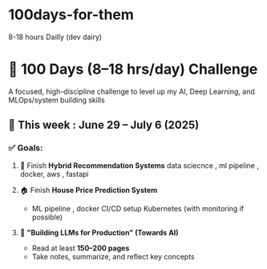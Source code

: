 # 100days-for-them
8-18 hours Dailly  (dev dairy) 

# 🚀 100 Days (8–18 hrs/day) Challenge

A focused, high-discipline challenge to level up my AI,  Deep Learning,  and MLOps/system building skills 


## 📅 This week : June 29 – July 6 (2025) 

### ✅ Goals:

1. 🔗 Finish  **Hybrid Recommendation Systems**
   data sciecnce , ml pipeline , docker, aws , fastapi

2. 🏠 Finish  **House Price Prediction System**
   -  ML pipeline ,  docker  CI/CD setup  Kubernetes (with monitoring if possible)

3. 📖 **"Building LLMs for Production" (Towards AI)**
   - Read at least **150–200 pages**
   - Take notes, summarize, and reflect key concepts
